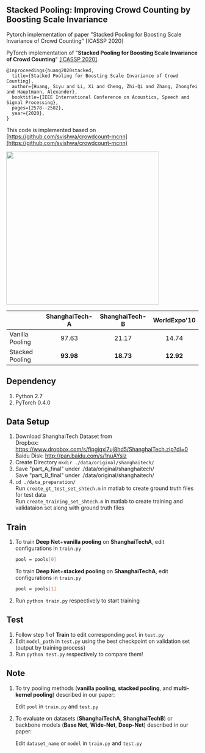 ## Stacked Pooling: Improving Crowd Counting by Boosting Scale Invariance

Pytorch implementation of paper "Stacked Pooling for Boosting Scale Invariance of Crowd Counting" \[ICASSP 2020\]

PyTorch implementation of  "**Stacked Pooling for Boosting Scale Invariance of Crowd Counting**" [\[ICASSP 2020\]](https://siyuhuang.github.io/papers/ICASSP-2020-STACKED%20POOLING%20FOR%20BOOSTING%20SCALE%20INVARIANCE%20OF%20CROWD%20COUNTING.pdf). 

```
@inproceedings{huang2020stacked,
  title={Stacked Pooling for Boosting Scale Invariance of Crowd Counting},
  author={Huang, Siyu and Li, Xi and Cheng, Zhi-Qi and Zhang, Zhongfei and Hauptmann, Alexander},
  booktitle={IEEE International Conference on Acoustics, Speech and Signal Processing},
  pages={2578--2582},
  year={2020},
}
```

This code is implemented based on [https://github.com/svishwa/crowdcount-mcnn](https://github.com/svishwa/crowdcount-mcnn)

<p align="left">
   <img src="https://github.com/siyuhuang/crowdcount-stackpool/blob/master/thumbnails/stackpool.jpg" width="400">
</p>

| | ShanghaiTech-A    |  ShanghaiTech-B  | WorldExpo'10|
| --------   | :-----:   | :----: | :----: |
| Vanilla Pooling | 97.63      |   21.17    | 14.74 |
| Stacked Pooling | **93.98**  |  **18.73** |  **12.92**|


## Dependency
1. Python 2.7
2. PyTorch 0.4.0

## Data Setup
1. Download ShanghaiTech Dataset from   
     Dropbox:   https://www.dropbox.com/s/fipgjqxl7uj8hd5/ShanghaiTech.zip?dl=0  
     Baidu Disk: http://pan.baidu.com/s/1nuAYslz
2. Create Directory `mkdir ./data/original/shanghaitech/`
3. Save "part_A_final" under ./data/original/shanghaitech/  
   Save "part_B_final" under ./data/original/shanghaitech/
4. `cd ./data_preparation/`  
   Run `create_gt_test_set_shtech.m` in matlab to create ground truth files for test data     
   Run `create_training_set_shtech.m` in matlab to create training and validataion set along with ground truth files
   
## Train
1. To train **Deep Net**+**vanilla pooling** on **ShanghaiTechA**, edit configurations in `train.py` 
   ```bash       
   pool = pools[0] 
   ```
   
   To train **Deep Net**+**stacked pooling** on **ShanghaiTechA**, edit configurations in `train.py`
   ```bash     
   pool = pools[1] 
   ```   
2. Run `python train.py` respectively to start training

## Test
1. Follow step 1 of **Train** to edit corresponding `pool` in `test.py`
2. Edit `model_path` in `test.py` using the best checkpoint on validation set (output by training process)  
3. Run `python test.py` respectively to compare them!

## Note
1. To try pooling methods (**vanilla pooling**, **stacked pooling**, and **multi-kernel pooling**) described in our paper:

     Edit `pool` in `train.py` and `test.py`

2. To evaluate on datasets (**ShanghaiTechA**, **ShanghaiTechB**) or backbone models (**Base Net**, **Wide-Net**, **Deep-Net**) described in our paper:

     Edit `dataset_name` or `model` in `train.py` and `test.py`



